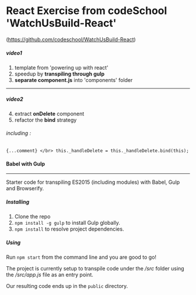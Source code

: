 # React Exercise from codeSchool 'WatchUsBuild-React'
(https://github.com/codeschool/WatchUsBuild-React)
</br>

##### video1
1. template from 'powering up with react'
2. speedup by **transpiling through gulp**
3. **separate component.js** into 'components' folder
***
##### video2
4. extract **onDelete** component
5. refactor the **bind** strategy
###### including : 
``
{...comment}
</br>
this._handleDelete = this._handleDelete.bind(this);
``

#### Babel with Gulp
-----------
Starter code for transpiling ES2015 (including modules) with Babel, Gulp and Browserify.


##### Installing

1. Clone the repo
2. `npm install -g gulp` to install Gulp globally.
3. `npm install` to resolve project dependencies.

##### Using

Run `npm start` from the command line and you are good to go!

The project is currently setup to transpile code under the _/src_ folder using the _/src/app.js_ file as an entry point.

Our resulting code ends up in the `public` directory.



